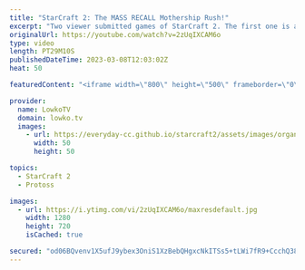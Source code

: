```yaml
---
title: "StarCraft 2: The MASS RECALL Mothership Rush!"
excerpt: "Two viewer submitted games of StarCraft 2. The first one is a Diamond League match of Terran versus Protoss featuring some creative Mothership plays, and the second is... a disaster of unranked Zerg vs Protoss.  Support my work: https://patreon.com/lowkotv Lowko Merch: https://lowko.shop  My YouTube"
originalUrl: https://youtube.com/watch?v=2zUqIXCAM6o
type: video
length: PT29M10S
publishedDateTime: 2023-03-08T12:03:02Z
heat: 50

featuredContent: "<iframe width=\"800\" height=\"500\" frameborder=\"0\" src=\"https://www.youtube.com/embed/2zUqIXCAM6o\" allow=\"accelerometer; autoplay; encrypted-media; gyroscope; picture-in-picture\" allowfullscreen></iframe>"

provider:
  name: LowkoTV
  domain: lowko.tv
  images:
    - url: https://everyday-cc.github.io/starcraft2/assets/images/organizations/lowko.tv-50x50.jpg
      width: 50
      height: 50

topics:
  - StarCraft 2
  - Protoss

images:
  - url: https://i.ytimg.com/vi/2zUqIXCAM6o/maxresdefault.jpg
    width: 1280
    height: 720
    isCached: true

secured: "od06BQvenv1X5ufJ9ybex3OniS1XzBebQHgxcNkITSs5+tLWi7fR9+CcchQ38tTLwzbS+KQoJZfmMIx5DLCNYOFrpFVwH4kDeqIvV+dAcvgJhFNwn41DVoNAQ7kNnlVnHfG2pWDZR92BZa2aumVRsg3yn7VJ/vr7pLF2mFBeo5ickQeQeEe81W8XfVGc8lLBzGj/RVQE8H2NLQl9nhSbYqmjDor1IKyz+H48sTiDIKdq+8LgFH8D+XuYdhy76Et1HAV6Uffb2bv+R0i/BSIKEE3F/tLhNHkm05dXBzCuIcltxINACJ/saYJ2/F1JFULseHeoWt4u5IIUY+on7C/D6HlSbOJ49tBPWlMIBfNu5hQKZ0OLkQOTbMgSpzGwPhTCUX0A8WQ9/yMBeNFrho1m/xVwA0oig5+gvFs0piWPZNY=;r8eTrEqb/8J9jh3AdsBjKQ=="
---
```


